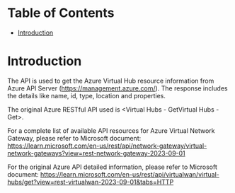 # Table of Contents
- [Introduction](#introduction)


# Introduction <a name="introduction"></a>
The API is used to get the Azure Virtual Hub resource information from Azure API Server (https://management.azure.com/). The response includes the details like name, id, type, location and properties.



The original Azure RESTful API used is <Virtual Hubs - GetVirtual Hubs - Get>. 



For a complete list of available API resources for Azure Virtual Network Gateway, please refer to Microsoft document: https://learn.microsoft.com/en-us/rest/api/network-gateway/virtual-network-gateways?view=rest-network-gateway-2023-09-01

For the original Azure API detailed information, please refer to Microsoft document: https://learn.microsoft.com/en-us/rest/api/virtualwan/virtual-hubs/get?view=rest-virtualwan-2023-09-01&tabs=HTTP